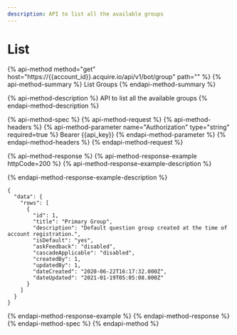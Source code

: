 ```yaml
---
description: API to list all the available groups
---
```


# List

{% api-method method="get" host="https://{{account\_id}}.acquire.io/api/v1/bot/group" path="" %}
{% api-method-summary %}
List Groups
{% endapi-method-summary %}

{% api-method-description %}
API to list all the available groups
{% endapi-method-description %}

{% api-method-spec %}
{% api-method-request %}
{% api-method-headers %}
{% api-method-parameter name="Authorization" type="string" required=true %}
 Bearer {{api\_key}}
{% endapi-method-parameter %}
{% endapi-method-headers %}
{% endapi-method-request %}

{% api-method-response %}
{% api-method-response-example httpCode=200 %}
{% api-method-response-example-description %}

{% endapi-method-response-example-description %}

```
{
  "data": {
    "rows": [
      {
        "id": 1,
        "title": "Primary Group",
        "description": "Default question group created at the time of account registration.",
        "isDefault": "yes",
        "askFeedback": "disabled",
        "cascadeApplicable": "disabled",
        "createdBy": 1,
        "updatedBy": 1,
        "dateCreated": "2020-06-22T16:17:32.000Z",
        "dateUpdated": "2021-01-19T05:05:08.000Z"
      }
    ]
  }
}
```
{% endapi-method-response-example %}
{% endapi-method-response %}
{% endapi-method-spec %}
{% endapi-method %}



